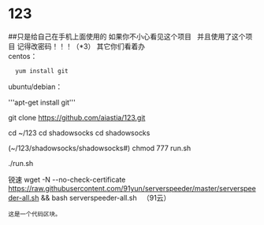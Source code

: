 # 123 

##只是给自己在手机上面使用的 
如果你不小心看见这个项目   
并且使用了这个项目 记得改密码！！！（*3） 其它你们看着办   
centos：             
  <pre><code>  yum install git </code></pre>


ubuntu/debian：

'''apt-get install git'''




   git clone https://github.com/aiastia/123.git


cd ~/123 
cd shadowsocks
cd shadowsocks

(~/123/shadowsocks/shadowsocks#)
chmod 777 run.sh

./run.sh

锐速 wget -N --no-check-certificate https://raw.githubusercontent.com/91yun/serverspeeder/master/serverspeeder-all.sh && bash serverspeeder-all.sh   （91云）



<pre><code>这是一个代码区块。
</code></pre>

